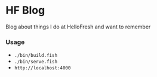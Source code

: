 # HF Blog

Blog about things I do at HelloFresh and want to remember

### Usage
- `./bin/build.fish`
- `./bin/serve.fish`
- `http://localhost:4000`
